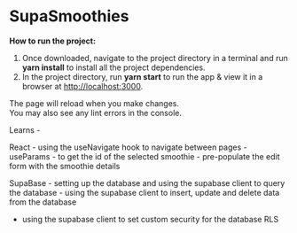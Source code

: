 # SupaSmoothies

**How to run the project:**

1. Once downloaded, navigate to the project directory in a terminal and run **yarn install** to install all the project dependencies.
2. In the project directory, run **yarn start** to run the app & view it in a browser at [http://localhost:3000](http://localhost:3000).

The page will reload when you make changes.\
You may also see any lint errors in the console.

Learns -

React - using the useNavigate hook to navigate between pages
      - useParams - to get the id of the selected smoothie
      - pre-populate the edit form with the smoothie details
      
SupaBase - setting up the database and using the supabase client to query the database
            - using the supabase client to insert, update and delete data from the database
- using the supabase client to set custom security for the database RLS